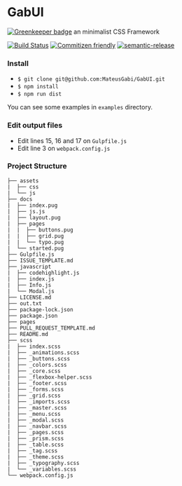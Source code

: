 # GabUI 

[![Greenkeeper badge](https://badges.greenkeeper.io/MateusGabi/GabUI.svg)](https://greenkeeper.io/)
an minimalist CSS Framework

[![Build Status](https://travis-ci.org/MateusGabi/GabUI.svg?branch=master)](https://travis-ci.org/MateusGabi/GabUI)
[![Commitizen friendly](https://img.shields.io/badge/commitizen-friendly-brightgreen.svg)](http://commitizen.github.io/cz-cli/)
[![semantic-release](https://img.shields.io/badge/%20%20%F0%9F%93%A6%F0%9F%9A%80-semantic--release-e10079.svg)](https://github.com/semantic-release/semantic-release)

### Install

* `$ git clone git@github.com:MateusGabi/GabUI.git`
* `$ npm install`
* `$ npm run dist`

You can see some examples in `examples` directory.

### Edit output files

* Edit lines 15, 16 and 17 on `Gulpfile.js`
* Edit line 3 on `webpack.config.js` 

### Project Structure

```
├── assets
|  ├── css
|  └── js
├── docs
|  ├── index.pug
|  ├── js.js
|  ├── layout.pug
|  ├── pages
|  |  ├── buttons.pug
|  |  ├── grid.pug
|  |  └── typo.pug
|  └── started.pug
├── Gulpfile.js
├── ISSUE_TEMPLATE.md
├── javascript
|  ├── codehighlight.js
|  ├── index.js
|  ├── Info.js
|  └── Modal.js
├── LICENSE.md
├── out.txt
├── package-lock.json
├── package.json
├── pages
├── PULL_REQUEST_TEMPLATE.md
├── README.md
├── scss
|  ├── index.scss
|  ├── _animations.scss
|  ├── _buttons.scss
|  ├── _colors.scss
|  ├── _core.scss
|  ├── _flexbox-helper.scss
|  ├── _footer.scss
|  ├── _forms.scss
|  ├── _grid.scss
|  ├── _imports.scss
|  ├── _master.scss
|  ├── _menu.scss
|  ├── _modal.scss
|  ├── _navbar.scss
|  ├── _pages.scss
|  ├── _prism.scss
|  ├── _table.scss
|  ├── _tag.scss
|  ├── _theme.scss
|  ├── _typography.scss
|  └── _variables.scss
└── webpack.config.js
```